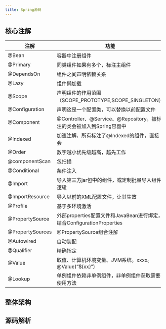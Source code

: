 ```yaml
---
title: Spring源码
---
```

## 核心注解

| 注解             | 功能                                                         |
| ---------------- | ------------------------------------------------------------ |
| @Bean            | 容器中注册组件                                               |
| @Primary         | 同类组件如果有多个，标注主组件                               |
| @DependsOn       | 组件之间声明依赖关系                                         |
| @Lazy            | 组件懒加载                                                   |
| @Scope           | 声明组件的作用范围（SCOPE_PROTOTYPE,SCOPE_SINGLETON）        |
| @Configuration   | 声明这是一个配置类，可以替换以前配置文件                     |
| @Component       | @Controller、@Service、@Repository，被标注的类会被加入到Spring容器中 |
| @Indexed         | 加速注解，所有标注了@Indexed的组件，直接会                   |
| @Order           | 数字越小优先级越高，越先工作                                 |
| @componentScan   | 包扫描                                                       |
| @Conditional     | 条件注入                                                     |
| @Import          | 导入第三方jar包中的组件，或定制批量导入组件逻辑              |
| @ImportResource  | 导入以前的XML配置文件，让其生效                              |
| @Profile         | 基于多环境激活                                               |
| @PropertySource  | 外部properties配置文件和JavaBean进行绑定，结合ConfigurationProperties |
| @PropertySources | @PropertySource组合注解                                      |
| @Autowired       | 自动装配                                                     |
| @Qualifier       | 精确指定                                                     |
| @Value           | 取值、计算机环境变量、JVM系统。xxxx。@Value(“${xx}”)         |
| @Lookup          | 单例组件依赖非单例组件，非单例组件获取需要使用方法           |

## 整体架构







## 源码解析
